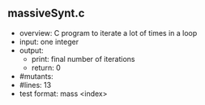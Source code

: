 ## massiveSynt.c
 - overview: C program to iterate a lot of times in a loop
 - input: one integer
 - output: 
     - print: final number of iterations
     - return: 0
 - #mutants: 
 - #lines: 13
 - test format: mass \<index\>